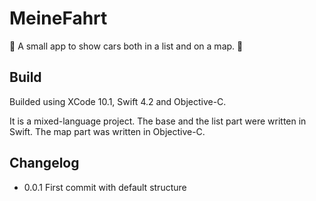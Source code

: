 MeineFahrt
==========

:taxi: A small app to show cars both in a list and on a map. :blue_car:

Build
-----

Builded using XCode 10.1, Swift 4.2 and Objective-C.

It is a mixed-language project. The base and the list part were written in Swift.
The map part was written in Objective-C.

Changelog
---------

- 0.0.1 First commit with default structure


